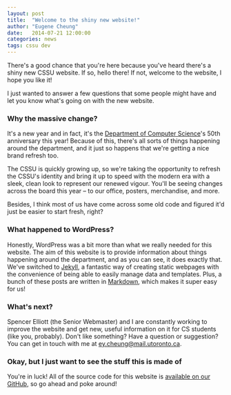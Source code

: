 ```yaml
---
layout: post
title:  "Welcome to the shiny new website!"
author: "Eugene Cheung"
date:   2014-07-21 12:00:00
categories: news
tags: cssu dev
---
```


There's a good chance that you're here because you've heard there's a shiny new CSSU website. If so, hello there! If not, welcome to the website, I hope you like it!

I just wanted to answer a few questions that some people might have and let you know what's going on with the new website.

### Why the massive change?
It's a new year and in fact, it's the [Department of Computer Science](http://web.cs.toronto.edu/)'s 50th anniversary this year! Because of this, there's all sorts of things happening around the department, and it just so happens that we're getting a nice brand refresh too.

The CSSU is quickly growing up, so we're taking the opportunity to refresh the CSSU's identity and bring it up to speed with the modern era with a sleek, clean look to represent our renewed vigour. You'll be seeing changes across the board this year – to our office, posters, merchandise, and more.

Besides, I think most of us have come across some old code and figured it'd just be easier to start fresh, right?

### What happened to WordPress?
Honestly, WordPress was a bit more than what we really needed for this website. The aim of this website is to provide information about things happening around the department, and as you can see, it does exactly that. We've switched to [Jekyll](http://jekyllrb.com/), a fantastic way of creating static webpages with the convenience of being able to easily manage data and templates. Plus, a bunch of these posts are written in [Markdown](http://daringfireball.net/projects/markdown/), which makes it super easy for us!

### What's next?
Spencer Elliott (the Senior Webmaster) and I are constantly working to improve the website and get new, useful information on it for CS students (like you, probably). Don't like something? Have a question or suggestion? You can get in touch with me at <ey.cheung@mail.utoronto.ca>.

### Okay, but I just want to see the stuff this is made of
You're in luck! All of the source code for this website is [available on our GitHub](https://github.com/cssu/cssu.cdf.toronto.edu), so go ahead and poke around!
